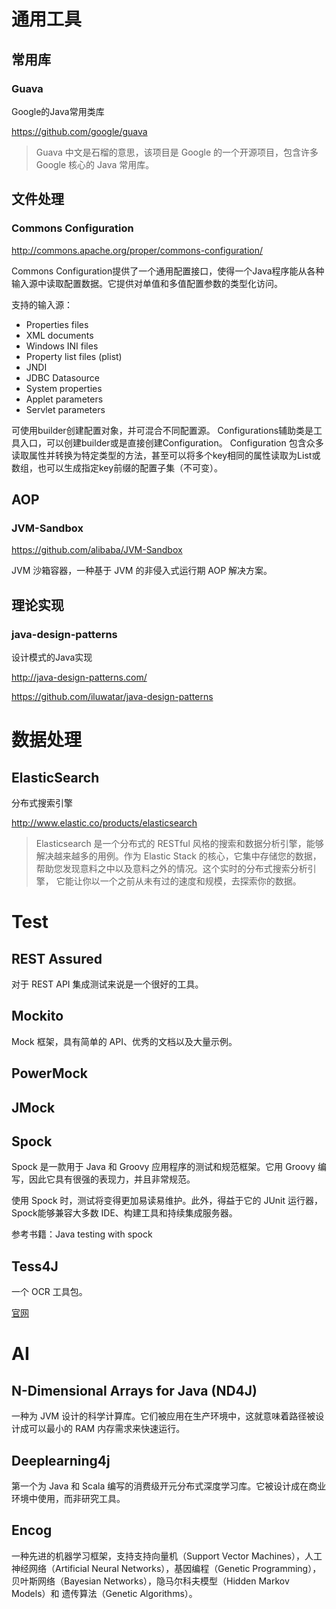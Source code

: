 # 通用工具

## 常用库

### Guava

Google的Java常用类库

https://github.com/google/guava

> Guava 中文是石榴的意思，该项目是 Google 的一个开源项目，包含许多 Google 核心的 Java 常用库。

## 文件处理

### Commons Configuration

http://commons.apache.org/proper/commons-configuration/

Commons Configuration提供了一个通用配置接口，使得一个Java程序能从各种输入源中读取配置数据。它提供对单值和多值配置参数的类型化访问。

支持的输入源：

* Properties files
* XML documents
* Windows INI files
* Property list files (plist)
* JNDI
* JDBC Datasource
* System properties
* Applet parameters
* Servlet parameters

可使用builder创建配置对象，并可混合不同配置源。
Configurations辅助类是工具入口，可以创建builder或是直接创建Configuration。
Configuration 包含众多读取属性并转换为特定类型的方法，甚至可以将多个key相同的属性读取为List或数组，也可以生成指定key前缀的配置子集（不可变）。

## AOP

### JVM-Sandbox

https://github.com/alibaba/JVM-Sandbox

JVM 沙箱容器，一种基于 JVM 的非侵入式运行期 AOP 解决方案。

## 理论实现

### java-design-patterns

设计模式的Java实现

http://java-design-patterns.com/

https://github.com/iluwatar/java-design-patterns

# 数据处理

## ElasticSearch

分布式搜索引擎

http://www.elastic.co/products/elasticsearch

> Elasticsearch 是一个分布式的 RESTful 风格的搜索和数据分析引擎，能够解决越来越多的用例。作为 Elastic Stack 的核心，它集中存储您的数据，帮助您发现意料之中以及意料之外的情况。这个实时的分布式搜索分析引擎， 它能让你以一个之前从未有过的速度和规模，去探索你的数据。

# Test

## REST Assured

对于 REST API 集成测试来说是一个很好的工具。 

## Mockito

Mock 框架，具有简单的 API、优秀的文档以及大量示例。 

## PowerMock

## JMock

## Spock 

Spock 是一款用于 Java 和 Groovy 应用程序的测试和规范框架。它用 Groovy 编写，因此它具有很强的表现力，并且非常规范。

使用 Spock 时，测试将变得更加易读易维护。此外，得益于它的 JUnit 运行器，Spock能够兼容大多数 IDE、构建工具和持续集成服务器。

参考书籍：Java testing with spock

## Tess4J

一个 OCR 工具包。

[官网](http://tess4j.sourceforge.net/)

# AI

## N-Dimensional Arrays for Java (ND4J) 

一种为 JVM 设计的科学计算库。它们被应用在生产环境中，这就意味着路径被设计成可以最小的 RAM 内存需求来快速运行。

## Deeplearning4j 

第一个为 Java 和 Scala 编写的消费级开元分布式深度学习库。它被设计成在商业环境中使用，而非研究工具。

## Encog 

一种先进的机器学习框架，支持支持向量机（Support Vector Machines），人工神经网络（Artificial Neural Networks），基因编程（Genetic Programming），贝叶斯网络（Bayesian Networks），隐马尔科夫模型（Hidden Markov Models）和 遗传算法（Genetic Algorithms）。